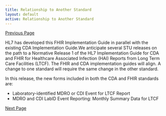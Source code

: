 ```yaml
---
title: Relationship to Another Standard
layout: default
active: Relationship to Another Standard
---
```


[Previous Page](undefined)

HL7 has developed this FHIR Implementation Guide in parallel with the existing CDA Implementation Guide.We anticipate several STU releases on the path to a Normative Release 1 of the HL7 Implementation Guide for CDA and FHIR for Healthcare Associated Infection (HAI) Reports from Long Term Care Facilities (LTCF). The FHIR and CDA implementation guides will align. A change to one standard will require the same change in the other standard. 

In this release, the new forms included in both the CDA and FHIR standards are:
* Laboratory-identified MDRO or CDI Event for LTCF Report
* MDRO and CDI LabID Event Reporting: Monthly Summary Data for LTCF

[Next Page](Audience.html)